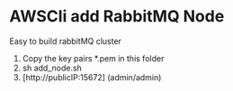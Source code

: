 # AWSCli add RabbitMQ Node
Easy to build rabbitMQ cluster

1. Copy the key pairs *.pem in this folder
1. sh add_node.sh
1. [http://publicIP:15672] (admin/admin)
